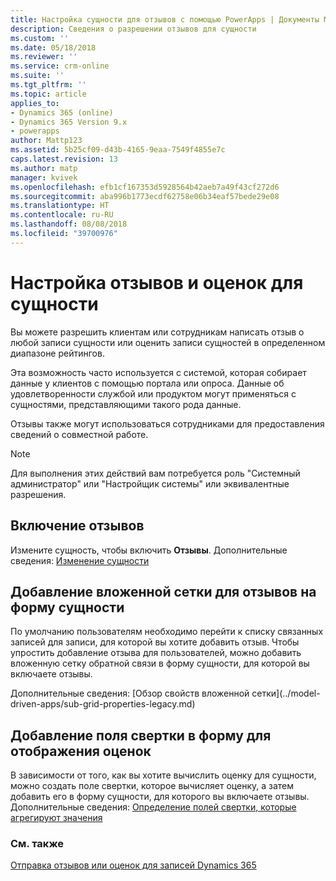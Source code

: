 ```yaml
---
title: Настройка сущности для отзывов с помощью PowerApps | Документы Майкрософт
description: Сведения о разрешении отзывов для сущности
ms.custom: ''
ms.date: 05/18/2018
ms.reviewer: ''
ms.service: crm-online
ms.suite: ''
ms.tgt_pltfrm: ''
ms.topic: article
applies_to:
- Dynamics 365 (online)
- Dynamics 365 Version 9.x
- powerapps
author: Mattp123
ms.assetid: 5b25cf09-d43b-4165-9eaa-7549f4855e7c
caps.latest.revision: 13
ms.author: matp
manager: kvivek
ms.openlocfilehash: efb1cf167353d5928564b42aeb7a49f43cf272d6
ms.sourcegitcommit: aba996b1773ecdf62758e06b34eaf57bede29e08
ms.translationtype: HT
ms.contentlocale: ru-RU
ms.lasthandoff: 08/08/2018
ms.locfileid: "39700976"
---
```

# <a name="configure-an-entity-for-feedbackratings"></a>Настройка отзывов и оценок для сущности

Вы можете разрешить клиентам или сотрудникам написать отзыв о любой записи сущности или оценить записи сущностей в определенном диапазоне рейтингов.  

Эта возможность часто используется с системой, которая собирает данные у клиентов с помощью портала или опроса. Данные об удовлетворенности службой или продуктом могут применяться с сущностями, представляющими такого рода данные.

Отзывы также могут использоваться сотрудниками для предоставления сведений о совместной работе.

> [!NOTE]
> Для выполнения этих действий вам потребуется роль "Системный администратор" или "Настройщик системы" или эквивалентные разрешения.
  
## <a name="enable-feedback"></a>Включение отзывов  
  
Измените сущность, чтобы включить **Отзывы**. Дополнительные сведения: [Изменение сущности](edit-entities.md)
  
## <a name="add-a-subgrid-for-feedback-on-the-entity-form"></a>Добавление вложенной сетки для отзывов на форму сущности  

По умолчанию пользователям необходимо перейти к списку связанных записей для записи, для которой вы хотите добавить отзыв. Чтобы упростить добавление отзыва для пользователей, можно добавить вложенную сетку обратной связи в форму сущности, для которой вы включаете отзывы.  

<!-- This is the closest I could find to a topic about adding an subgrid to a form. --> Дополнительные сведения: [Обзор свойств вложенной сетки](../model-driven-apps/sub-grid-properties-legacy.md)

## <a name="add-a-rollup-field--to-the-entity-form-to-show-the-ratings"></a>Добавление поля свертки в форму для отображения оценок  

В зависимости от того, как вы хотите вычислить оценку для сущности, можно создать поле свертки, которое вычисляет оценку, а затем добавить его в форму сущности, для которого вы включаете отзывы. Дополнительные сведения: [Определение полей свертки, которые агрегируют значения](define-rollup-fields.md)
  
### <a name="see-also"></a>См. также  
 [Отправка отзывов или оценок для записей Dynamics 365](/dynamics365/customer-engagement/basics/submit-feedback-ratings)

